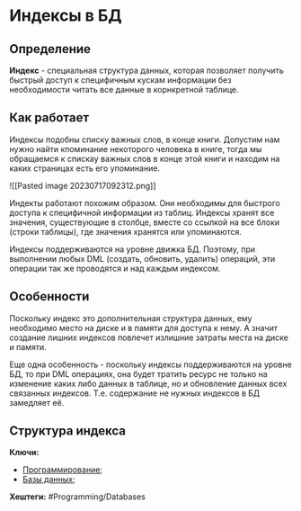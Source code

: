 # Индексы в БД

## Определение

**Индекс** - специальная структура данных, которая позволяет получить быстрый доступ к специфичным кускам информации без необходимости читать все данные в корнкретной таблице.

## Как работает

Индексы подобны списку важных слов, в конце книги. Допустим нам нужно найти кпоминание  некоторого человека в книге, тогда мы обращаемся к спискау важных слов в конце этой книги и находим на каких страницах есть его упоминание.

![[Pasted image 20230717092312.png]]

Индекты работают похожим образом. Они необходимы для быстрого доступа к специфичной информации из таблиц.  Индексы хранят все значения, существующие в столбце, вместе со ссылкой на все блоки (строки таблицы), где значения хранятся или упоминаются.

Индексы поддерживаются на уровне движка БД. Поэтому, при выполнении любых DML (создать, обновить, удалить) операций, эти операции так же проводятся и над каждым индексом.

## Особенности

Поскольку индекс это дополнительная структура данных, ему необходимо место на диске и в памяти для доступа к нему. А значит создание лишних индексов повлечет излишние затраты места на диске и памяти.

Еще одна особенность - поскольку индексы поддерживаются на уровне БД, то при DML операциях, она будет тратить ресурс не только на изменение каких либо данных в таблице, но и обновление данных всех связанных индексов. Т.е. содержание не нужных индексов в БД замедляет её.

## Структура индекса



**Ключи:**
- [Программирование](PROGRAMMING);
- [Базы данных](databases);


**Хештеги:** #Programming/Databases